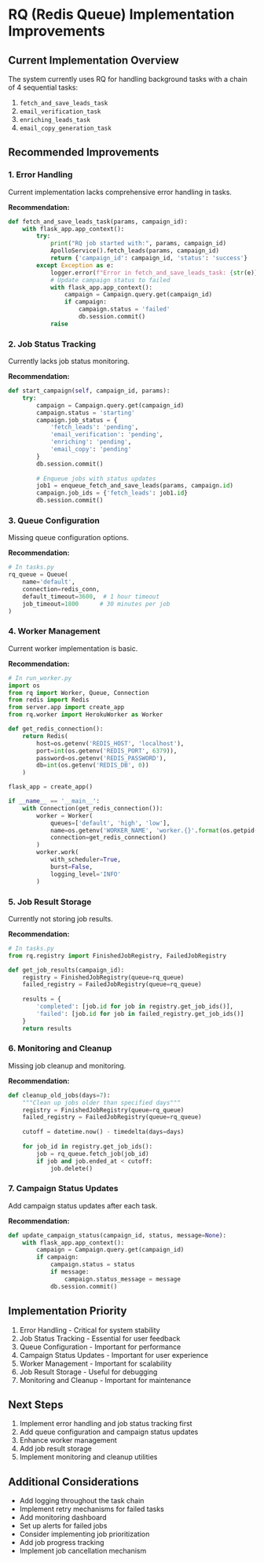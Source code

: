 # RQ (Redis Queue) Implementation Improvements

## Current Implementation Overview

The system currently uses RQ for handling background tasks with a chain of 4 sequential tasks:
1. `fetch_and_save_leads_task`
2. `email_verification_task`
3. `enriching_leads_task`
4. `email_copy_generation_task`

## Recommended Improvements

### 1. Error Handling
Current implementation lacks comprehensive error handling in tasks.

**Recommendation:**
```python
def fetch_and_save_leads_task(params, campaign_id):
    with flask_app.app_context():
        try:
            print("RQ job started with:", params, campaign_id)
            ApolloService().fetch_leads(params, campaign_id)
            return {'campaign_id': campaign_id, 'status': 'success'}
        except Exception as e:
            logger.error(f"Error in fetch_and_save_leads_task: {str(e)}")
            # Update campaign status to failed
            with flask_app.app_context():
                campaign = Campaign.query.get(campaign_id)
                if campaign:
                    campaign.status = 'failed'
                    db.session.commit()
            raise
```

### 2. Job Status Tracking
Currently lacks job status monitoring.

**Recommendation:**
```python
def start_campaign(self, campaign_id, params):
    try:
        campaign = Campaign.query.get(campaign_id)
        campaign.status = 'starting'
        campaign.job_status = {
            'fetch_leads': 'pending',
            'email_verification': 'pending',
            'enriching': 'pending',
            'email_copy': 'pending'
        }
        db.session.commit()
        
        # Enqueue jobs with status updates
        job1 = enqueue_fetch_and_save_leads(params, campaign.id)
        campaign.job_ids = {'fetch_leads': job1.id}
        db.session.commit()
```

### 3. Queue Configuration
Missing queue configuration options.

**Recommendation:**
```python
# In tasks.py
rq_queue = Queue(
    name='default',
    connection=redis_conn,
    default_timeout=3600,  # 1 hour timeout
    job_timeout=1800      # 30 minutes per job
)
```

### 4. Worker Management
Current worker implementation is basic.

**Recommendation:**
```python
# In run_worker.py
import os
from rq import Worker, Queue, Connection
from redis import Redis
from server.app import create_app
from rq.worker import HerokuWorker as Worker

def get_redis_connection():
    return Redis(
        host=os.getenv('REDIS_HOST', 'localhost'),
        port=int(os.getenv('REDIS_PORT', 6379)),
        password=os.getenv('REDIS_PASSWORD'),
        db=int(os.getenv('REDIS_DB', 0))
    )

flask_app = create_app()

if __name__ == '__main__':
    with Connection(get_redis_connection()):
        worker = Worker(
            queues=['default', 'high', 'low'],
            name=os.getenv('WORKER_NAME', 'worker.{}'.format(os.getpid())),
            connection=get_redis_connection()
        )
        worker.work(
            with_scheduler=True,
            burst=False,
            logging_level='INFO'
        )
```

### 5. Job Result Storage
Currently not storing job results.

**Recommendation:**
```python
# In tasks.py
from rq.registry import FinishedJobRegistry, FailedJobRegistry

def get_job_results(campaign_id):
    registry = FinishedJobRegistry(queue=rq_queue)
    failed_registry = FailedJobRegistry(queue=rq_queue)
    
    results = {
        'completed': [job.id for job in registry.get_job_ids()],
        'failed': [job.id for job in failed_registry.get_job_ids()]
    }
    return results
```

### 6. Monitoring and Cleanup
Missing job cleanup and monitoring.

**Recommendation:**
```python
def cleanup_old_jobs(days=7):
    """Clean up jobs older than specified days"""
    registry = FinishedJobRegistry(queue=rq_queue)
    failed_registry = FailedJobRegistry(queue=rq_queue)
    
    cutoff = datetime.now() - timedelta(days=days)
    
    for job_id in registry.get_job_ids():
        job = rq_queue.fetch_job(job_id)
        if job and job.ended_at < cutoff:
            job.delete()
```

### 7. Campaign Status Updates
Add campaign status updates after each task.

**Recommendation:**
```python
def update_campaign_status(campaign_id, status, message=None):
    with flask_app.app_context():
        campaign = Campaign.query.get(campaign_id)
        if campaign:
            campaign.status = status
            if message:
                campaign.status_message = message
            db.session.commit()
```

## Implementation Priority

1. Error Handling - Critical for system stability
2. Job Status Tracking - Essential for user feedback
3. Queue Configuration - Important for performance
4. Campaign Status Updates - Important for user experience
5. Worker Management - Important for scalability
6. Job Result Storage - Useful for debugging
7. Monitoring and Cleanup - Important for maintenance

## Next Steps

1. Implement error handling and job status tracking first
2. Add queue configuration and campaign status updates
3. Enhance worker management
4. Add job result storage
5. Implement monitoring and cleanup utilities

## Additional Considerations

- Add logging throughout the task chain
- Implement retry mechanisms for failed tasks
- Add monitoring dashboard
- Set up alerts for failed jobs
- Consider implementing job prioritization
- Add job progress tracking
- Implement job cancellation mechanism 